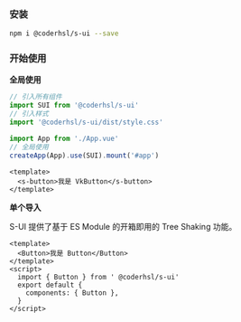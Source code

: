 ### 安装


```bash
npm i @coderhsl/s-ui --save
```

### 开始使用

**全局使用**


```js
// 引入所有组件
import SUI from '@coderhsl/s-ui'
// 引入样式
import '@coderhsl/s-ui/dist/style.css'

import App from './App.vue'
// 全局使用
createApp(App).use(SUI).mount('#app')
```

```vue
<template>
  <s-button>我是 VkButton</s-button>
</template>
```

**单个导入**

S-UI 提供了基于 ES Module 的开箱即用的 Tree Shaking 功能。


```vue
<template>
  <Button>我是 Button</Button>
</template>
<script>
  import { Button } from ' @coderhsl/s-ui'
  export default {
    components: { Button },
  }
</script>
```
